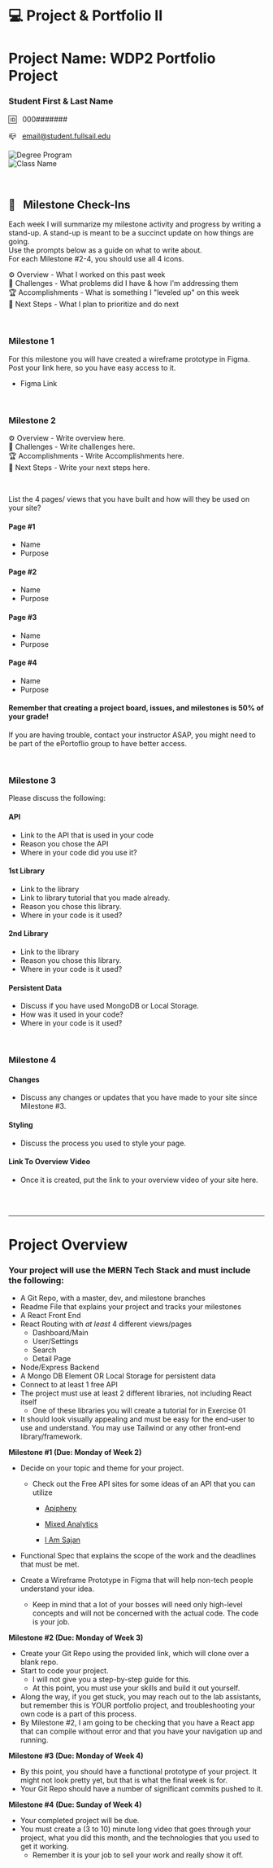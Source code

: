
# 💻 Project & Portfolio II

# Project Name: WDP2 Portfolio Project

### Student First & Last Name

🆔 &nbsp; 000#######

📪 &nbsp; email@student.fullsail.edu


![Degree Program](https://img.shields.io/badge/Degree-Web%20Development-orange?logo=gnometerminal)
<br>
![Class Name](https://img.shields.io/badge/Class-Project%20and%20Portfolio%20II-orange?logo=react)



<br>

## 📢 &nbsp; Milestone Check-Ins

Each week I will summarize my milestone activity and progress by writing a stand-up. A stand-up is meant to be a succinct update on how things are going.  
Use the prompts below as a guide on what to write about.    
For each Milestone #2-4, you should use all 4 icons.   

⚙️ Overview - What I worked on this past week
<br>
🌵 Challenges - What problems did I have & how I'm addressing them
<br>
🏆 Accomplishments - What is something I "leveled up" on this week
<br>
🔮 Next Steps - What I plan to prioritize and do next

<br>

### Milestone 1

For this milestone you will have created a wireframe prototype in Figma.   
Post your link here, so you have easy access to it.
- Figma Link


<br>

### Milestone 2
⚙️ Overview - Write overview here.
<br>
🌵 Challenges - Write challenges here.
<br>
🏆 Accomplishments - Write Accomplishments here.
<br>
🔮 Next Steps - Write your next steps here.

<br>

List the 4 pages/ views that you have built and how will they be used on your site?  
#### Page #1   
- Name  
- Purpose   

#### Page #2   
- Name  
- Purpose   

#### Page #3   
- Name  
- Purpose   

#### Page #4   
- Name  
- Purpose   

#### Remember that creating a project board, issues, and milestones is 50% of your grade!     
If you are having trouble, contact your instructor ASAP, you might need to be part of the ePortoflio group to have better access.




<br>

### Milestone 3

Please discuss the following:
#### API    
- Link to the API that is used in your code    
- Reason you chose the API    
- Where in your code did you use it?    

#### 1st Library
- Link to the library    
- Link to library tutorial that you made already.    
- Reason you chose this library.    
- Where in your code is it used?    

#### 2nd Library    
- Link to the library    
- Reason you chose this library.    
- Where in your code is it used?    

#### Persistent Data    
- Discuss if you have used MongoDB or Local Storage.    
- How was it used in your code?    
- Where in your code is it used?    




<br>

### Milestone 4

#### Changes
- Discuss any changes or updates that you have made to your site since Milestone #3.

#### Styling
- Discuss the process you used to style your page.

#### Link To Overview Video
- Once it is created, put the link to your overview video of your site here.

<br>
<br>
<hr/>

# Project Overview

### Your project will use the MERN Tech Stack and must include the following:

-   A Git Repo, with a master, dev, and milestone branches
-   Readme File that explains your project and tracks your milestones
-   A React Front End
-   React Routing with  _at least_  4 different views/pages
    -   Dashboard/Main
    -   User/Settings
    -   Search
    -   Detail Page
-   Node/Express Backend
-   A Mongo DB Element OR Local Storage for persistent data
-   Connect to at least 1 free API
-   The project must use at least 2 different libraries, not including React itself
    -   One of these libraries you will create a tutorial for in Exercise 01
-   It should look visually appealing and must be easy for the end-user to use and understand. You may use Tailwind or any other front-end library/framework.

**Milestone #1 (Due: Monday of Week 2)**

-   Decide on your topic and theme for your project.
    -   Check out the Free API sites for some ideas of an API that you can utilize
        -   [Apipheny](https://apipheny.io/free-api/)  
            
        -   [Mixed Analytics](https://mixedanalytics.com/blog/list-actually-free-open-no-auth-needed-apis/)  
            
        -   [I Am Sajan](https://iamsajan.com/free-api-without-an-api-key/)  
            
-   Functional Spec that explains the scope of the work and the deadlines that must be met.  
    
-   Create a Wireframe Prototype in Figma that will help non-tech people understand your idea.
    -   Keep in mind that a lot of your bosses will need only high-level concepts and will not be concerned with the actual code. The code is your job.

**Milestone #2 **(Due: Monday of Week 3)****

-   Create your Git Repo using the provided link, which will clone over a blank repo.
-   Start to code your project.
    -   I will not give you a step-by-step guide for this.
    -   At this point, you must use your skills and build it out yourself.
-   Along the way, if you get stuck, you may reach out to the lab assistants, but remember this is YOUR portfolio project, and troubleshooting your own code is a part of this process.
-   By Milestone #2, I am going to be checking that you have a React app that can compile without error and that you have your navigation up and running.

**Milestone #3 **(Due: Monday of Week 4)****

-   By this point, you should have a functional prototype of your project. It might not look pretty yet, but that is what the final week is for.
-   Your Git Repo should have a number of significant commits pushed to it.

**Milestone #4 **(Due: Sunday of Week 4)****

-   Your completed project will be due.
-   You must create a (3 to 10) minute long video that goes through your project, what you did this month, and the technologies that you used to get it working.
    -   Remember it is your job to sell your work and really show it off.
